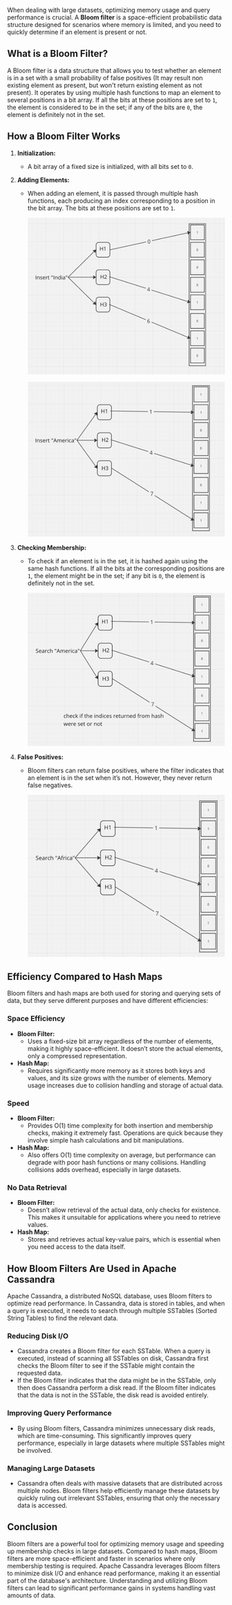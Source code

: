 When dealing with large datasets, optimizing memory usage and query performance is crucial. A **Bloom filter** is a space-efficient probabilistic data structure designed for scenarios where memory is limited, and you need to quickly determine if an element is present or not. 

## What is a Bloom Filter?

A Bloom filter is a data structure that allows you to test whether an element is in a set with a small probability of false positives (It may result non existing element as present, but won't return existing element as not present). It operates by using multiple hash functions to map an element to several positions in a bit array. If all the bits at these positions are set to `1`, the element is considered to be in the set; if any of the bits are `0`, the element is definitely not in the set.

## How a Bloom Filter Works

1. **Initialization:**
   - A bit array of a fixed size is initialized, with all bits set to `0`.

2. **Adding Elements:**
   - When adding an element, it is passed through multiple hash functions, each producing an index corresponding to a position in the bit array. The bits at these positions are set to `1`.
  
     ![Insert text1](static/explain1.png)

     ![Insert text2](static/explain2.png)

3. **Checking Membership:**
   - To check if an element is in the set, it is hashed again using the same hash functions. If all the bits at the corresponding positions are `1`, the element might be in the set; if any bit is `0`, the element is definitely not in the set.
  
     ![Search text2](static/explain3.png)

4. **False Positives:**
   - Bloom filters can return false positives, where the filter indicates that an element is in the set when it’s not. However, they never return false negatives.
  
     ![Search NA text](static/explain4.png)

## Efficiency Compared to Hash Maps

Bloom filters and hash maps are both used for storing and querying sets of data, but they serve different purposes and have different efficiencies:

### Space Efficiency

- **Bloom Filter:** 
  - Uses a fixed-size bit array regardless of the number of elements, making it highly space-efficient. It doesn’t store the actual elements, only a compressed representation.
- **Hash Map:** 
  - Requires significantly more memory as it stores both keys and values, and its size grows with the number of elements. Memory usage increases due to collision handling and storage of actual data.

### Speed

- **Bloom Filter:** 
  - Provides O(1) time complexity for both insertion and membership checks, making it extremely fast. Operations are quick because they involve simple hash calculations and bit manipulations.
- **Hash Map:** 
  - Also offers O(1) time complexity on average, but performance can degrade with poor hash functions or many collisions. Handling collisions adds overhead, especially in large datasets.

### No Data Retrieval

- **Bloom Filter:** 
  - Doesn’t allow retrieval of the actual data, only checks for existence. This makes it unsuitable for applications where you need to retrieve values.
- **Hash Map:** 
  - Stores and retrieves actual key-value pairs, which is essential when you need access to the data itself.

## How Bloom Filters Are Used in Apache Cassandra

Apache Cassandra, a distributed NoSQL database, uses Bloom filters to optimize read performance. In Cassandra, data is stored in tables, and when a query is executed, it needs to search through multiple SSTables (Sorted String Tables) to find the relevant data.

### Reducing Disk I/O

- Cassandra creates a Bloom filter for each SSTable. When a query is executed, instead of scanning all SSTables on disk, Cassandra first checks the Bloom filter to see if the SSTable might contain the requested data.
- If the Bloom filter indicates that the data might be in the SSTable, only then does Cassandra perform a disk read. If the Bloom filter indicates that the data is not in the SSTable, the disk read is avoided entirely.

### Improving Query Performance

- By using Bloom filters, Cassandra minimizes unnecessary disk reads, which are time-consuming. This significantly improves query performance, especially in large datasets where multiple SSTables might be involved.

### Managing Large Datasets

- Cassandra often deals with massive datasets that are distributed across multiple nodes. Bloom filters help efficiently manage these datasets by quickly ruling out irrelevant SSTables, ensuring that only the necessary data is accessed.

## Conclusion

Bloom filters are a powerful tool for optimizing memory usage and speeding up membership checks in large datasets. Compared to hash maps, Bloom filters are more space-efficient and faster in scenarios where only membership testing is required. Apache Cassandra leverages Bloom filters to minimize disk I/O and enhance read performance, making it an essential part of the database's architecture. Understanding and utilizing Bloom filters can lead to significant performance gains in systems handling vast amounts of data.
